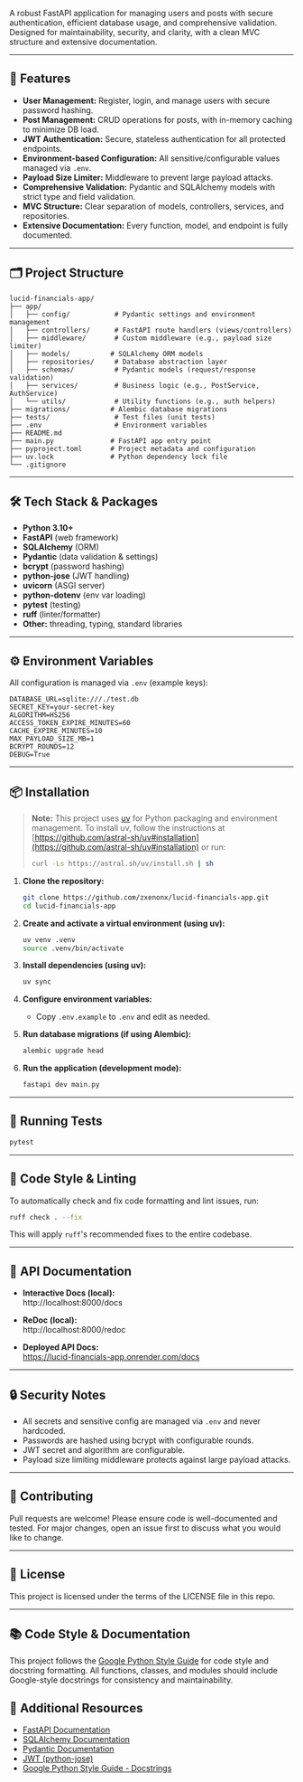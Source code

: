 
A robust FastAPI application for managing users and posts with secure authentication, efficient database usage, and comprehensive validation. 
Designed for maintainability, security, and clarity, with a clean MVC structure and extensive documentation.

---

## 🚀 Features

- **User Management:** Register, login, and manage users with secure password hashing.
- **Post Management:** CRUD operations for posts, with in-memory caching to minimize DB load.
- **JWT Authentication:** Secure, stateless authentication for all protected endpoints.
- **Environment-based Configuration:** All sensitive/configurable values managed via `.env`.
- **Payload Size Limiter:** Middleware to prevent large payload attacks.
- **Comprehensive Validation:** Pydantic and SQLAlchemy models with strict type and field validation.
- **MVC Structure:** Clear separation of models, controllers, services, and repositories.
- **Extensive Documentation:** Every function, model, and endpoint is fully documented.

---

## 🗂️ Project Structure

```
lucid-financials-app/
├── app/
│   ├── config/           # Pydantic settings and environment management
│   ├── controllers/      # FastAPI route handlers (views/controllers)
│   ├── middleware/       # Custom middleware (e.g., payload size limiter)
│   ├── models/          # SQLAlchemy ORM models
│   ├── repositories/     # Database abstraction layer
│   ├── schemas/          # Pydantic models (request/response validation)
│   ├── services/         # Business logic (e.g., PostService, AuthService)
│   └── utils/            # Utility functions (e.g., auth helpers)
├── migrations/          # Alembic database migrations
├── tests/                # Test files (unit tests)
├── .env                  # Environment variables
├── README.md            
├── main.py              # FastAPI app entry point
├── pyproject.toml       # Project metadata and configuration
├── uv.lock              # Python dependency lock file
└── .gitignore          
```

---

## 🛠️ Tech Stack & Packages

- **Python 3.10+**
- **FastAPI** (web framework)
- **SQLAlchemy** (ORM)
- **Pydantic** (data validation & settings)
- **bcrypt** (password hashing)
- **python-jose** (JWT handling)
- **uvicorn** (ASGI server)
- **python-dotenv** (env var loading)
- **pytest** (testing)
- **ruff** (linter/formatter)
- **Other:** threading, typing, standard libraries

---

## ⚙️ Environment Variables

All configuration is managed via `.env` (example keys):

```
DATABASE_URL=sqlite:///./test.db
SECRET_KEY=your-secret-key
ALGORITHM=HS256
ACCESS_TOKEN_EXPIRE_MINUTES=60
CACHE_EXPIRE_MINUTES=10
MAX_PAYLOAD_SIZE_MB=1
BCRYPT_ROUNDS=12
DEBUG=True
```

---

## 📦 Installation

> **Note:** This project uses [uv](https://github.com/astral-sh/uv) for Python packaging and environment management. To install uv, follow the instructions at [https://github.com/astral-sh/uv#installation](https://github.com/astral-sh/uv#installation) or run:
>
> ```bash
> curl -Ls https://astral.sh/uv/install.sh | sh
> ```

1. **Clone the repository:**
   ```bash
   git clone https://github.com/zxenonx/lucid-financials-app.git
   cd lucid-financials-app
   ```

2. **Create and activate a virtual environment (using uv):**
   ```bash
   uv venv .venv
   source .venv/bin/activate
   ```

3. **Install dependencies (using uv):**
   ```bash
   uv sync
   ```

4. **Configure environment variables:**
   - Copy `.env.example` to `.env` and edit as needed.

5. **Run database migrations (if using Alembic):**
   ```bash
   alembic upgrade head
   ```

6. **Run the application (development mode):**
   ```bash
   fastapi dev main.py
   ```

---

## 🧪 Running Tests

```bash
pytest
```

---

## 🧹 Code Style & Linting

To automatically check and fix code formatting and lint issues, run:

```bash
ruff check . --fix
```

This will apply `ruff`'s recommended fixes to the entire codebase.

---

## 📖 API Documentation

- **Interactive Docs (local):**  
  http://localhost:8000/docs

- **ReDoc (local):**  
  http://localhost:8000/redoc

- **Deployed API Docs:**  
  https://lucid-financials-app.onrender.com/docs

---

## 🔒 Security Notes

- All secrets and sensitive config are managed via `.env` and never hardcoded.
- Passwords are hashed using bcrypt with configurable rounds.
- JWT secret and algorithm are configurable.
- Payload size limiting middleware protects against large payload attacks.

---

## 🤝 Contributing

Pull requests are welcome! Please ensure code is well-documented and tested. For major changes, open an issue first to discuss what you would like to change.

---

## 📄 License

This project is licensed under the terms of the LICENSE file in this repo.

---

## 📚 Code Style & Documentation

This project follows the [Google Python Style Guide](https://google.github.io/styleguide/pyguide.html) for code style and docstring formatting. All functions, classes, and modules should include Google-style docstrings for consistency and maintainability.

## 📖 Additional Resources

- [FastAPI Documentation](https://fastapi.tiangolo.com/)
- [SQLAlchemy Documentation](https://docs.sqlalchemy.org/)
- [Pydantic Documentation](https://docs.pydantic.dev/)
- [JWT (python-jose)](https://python-jose.readthedocs.io/en/latest/)
- [Google Python Style Guide - Docstrings](https://google.github.io/styleguide/pyguide.html#s3.8.1-comments-in-doc-strings)

